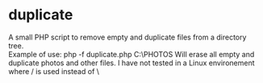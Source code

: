 # duplicate
A small PHP script to remove empty and duplicate files from a directory tree.<br />
Example of use:
php -f duplicate.php C:\PHOTOS
Will erase all empty and duplicate photos and other files.
I have not tested in a Linux environement where / is used instead of \

